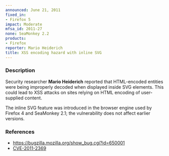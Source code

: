 ```yaml
---
announced: June 21, 2011
fixed_in:
- Firefox 5
impact: Moderate
mfsa_id: 2011-27
none: SeaMonkey 2.2
products:
- Firefox
reporter: Mario Heiderich
title: XSS encoding hazard with inline SVG
---
```


<h3>Description</h3>

<p>Security researcher <strong>Mario Heiderich</strong> reported that
HTML-encoded entities were being improperly decoded when displayed
inside SVG elements.  This could lead to XSS attacks on sites relying
on HTML encoding of user-supplied content.</p>

<p class="note">The inline SVG feature was introduced in the browser engine used
by Firefox 4 and SeaMonkey 2.1; the vulnerability does not affect earlier versions.</p>

<h3>References</h3>

<ul>
  <li><a href="https://bugzilla.mozilla.org/show_bug.cgi?id=650001">https://bugzilla.mozilla.org/show_bug.cgi?id=650001</a></li>
  <li><a class="ex-ref" href="http://cve.mitre.org/cgi-bin/cvename.cgi?name=CVE-2011-2369">CVE-2011-2369</a></li>
</ul>




